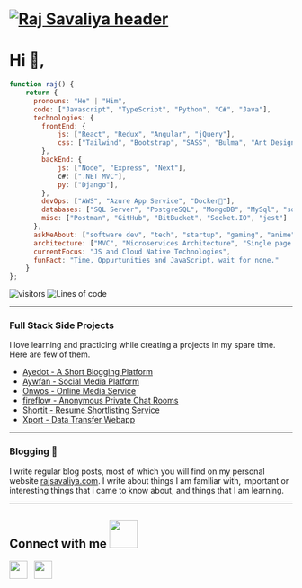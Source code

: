 # [![Raj Savaliya header](https://i.ibb.co/YydVc57/Purple-Bright-Simple-Quote-Linked-In-Article-Cover-Image.gif)](https://www.rajsavaliya.com/)

# Hi 👋,

```javascript
function raj() {
    return {
      pronouns: "He" | "Him",
      code: ["Javascript", "TypeScript", "Python", "C#", "Java"],
      technologies: {
        frontEnd: {
            js: ["React", "Redux", "Angular", "jQuery"],
            css: ["Tailwind", "Bootstrap", "SASS", "Bulma", "Ant Design"]
        },
        backEnd: {
            js: ["Node", "Express", "Next"],
            c#: [".NET MVC"],
            py: ["Django"],
        },
        devOps: ["AWS", "Azure App Service", "Docker🐳"],
        databases: ["SQL Server", "PostgreSQL", "MongoDB", "MySql", "sqlite"],
        misc: ["Postman", "GitHub", "BitBucket", "Socket.IO", "jest"]
      },
      askMeAbout: ["software dev", "tech", "startup", "gaming", "anime"],
      architecture: ["MVC", "Microservices Architecture", "Single page applications"],
      currentFocus: "JS and Cloud Native Technologies",
      funFact: "Time, Oppurtunities and JavaScript, wait for none."
    }
};
```
![visitors](https://visitor-badge.glitch.me/badge?page_id=srx9.srx9)
![Lines of code](https://img.shields.io/badge/From%20Printing%20Hello%20World%20I%27ve%20Written%20approx.%20183k%20lines%20of%20code-blue)

  ---

### Full Stack Side Projects

I love learning and practicing while creating a projects in my spare time. Here are few of them.
- [Ayedot - A Short Blogging Platform](https://www.rajsavaliya.com/Projects/1)
- [Aywfan - Social Media Platform](https://www.rajsavaliya.com/Projects/2)
- [Onwos - Online Media Service](https://www.rajsavaliya.com/Projects/3)
- [fireflow - Anonymous Private Chat Rooms](https://www.rajsavaliya.com/Projects/4)
- [Shortit - Resume Shortlisting Service](https://www.rajsavaliya.com/Projects/5)
- [Xport - Data Transfer Webapp](https://www.rajsavaliya.com/Projects/6)

 ---

### Blogging 🌱

I write regular blog posts, most of which you will find on my personal website [rajsavaliya.com](https://www.rajsavaliya.com).
I write about things I am familiar with, important or interesting things that i came to know about, and things that I am learning.

---


<h2> Connect with me <img src='https://raw.githubusercontent.com/ShahriarShafin/ShahriarShafin/main/Assets/handshake.gif' width="50px"> </h2>
<a href = 'https://www.linkedin.com/in/savaliya-raj'  style="padding-right:8px;"> <img width = '32px' align= 'center' src="https://raw.githubusercontent.com/rahulbanerjee26/githubAboutMeGenerator/main/icons/linked-in-alt.svg"/></a> 
<a href = 'https://www.github.com/srx9'  style="padding-right:8px;"> <img width = '32px' align= 'center' src="https://raw.githubusercontent.com/rahulbanerjee26/githubAboutMeGenerator/main/icons/github.svg"/></a> 


